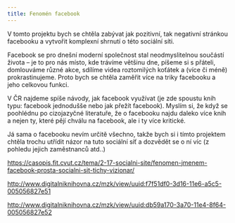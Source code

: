```yaml
---
title: Fenomén facebook
---
```

V tomto projektu bych se chtěla zabývat jak pozitivní, tak negativní stránkou facebooku a vytvořit komplexní shrnutí o této sociální síti.

Facebook se pro dnešní moderní společnost stal neodmyslitelnou součástí života – je to pro nás místo, kde trávíme většinu dne, píšeme si s přáteli, domlouváme různé akce, sdílíme videa roztomilých koťátek a (více či méně) prokrastinujeme. Proto bych se chtěla zaměřit více na triky facebooku a jeho celkovou funkci.

V ČR najdeme spíše návody, jak facebook využívat (je zde spoustu knih typu: facebook jednodušše nebo jak přežít facebook). Myslím si, že když se poohlédnu po cizojazyčné literatuře, že o facebooku najdu daleko více knih a nejen ty, které pějí chválu na facebook, ale i ty více kritické.

Já sama o facebooku nevím určitě všechno, takže bych si i tímto projektem chtěla trochu utřídit názor na tuto sociální síť a dozvědět se o ní víc (z pohledu jejich zaměstnanců atd..)

https://casopis.fit.cvut.cz/tema/2-17-socialni-site/fenomen-jmenem-facebook-prosta-socialni-sit-tichy-vizionar/

http://www.digitalniknihovna.cz/mzk/view/uuid:f7f51df0-3d16-11e6-a5c5-005056827e51

http://www.digitalniknihovna.cz/mzk/view/uuid:db59a170-3a70-11e4-8f64-005056827e52
